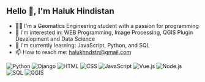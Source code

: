 ## Hello 👋, I'm Haluk Hindistan


- 👨‍💻 I'm a Geomatics Engineering student with a passion for programming
- 👀 I'm interested in: WEB Programming, Image Processing, QGIS Plugin Development and Data Science
- 🌱 I'm currently learning: JavaScript, Python, and SQL 
- 📫 How to reach me: halukhndstn@gmail.com

![Python](https://img.shields.io/badge/-Python-3776AB?style=flat-square&logo=python&logoColor=white)
![Django](https://img.shields.io/badge/-Django-092E20?style=flat-square&logo=django&logoColor=white)
![HTML](https://img.shields.io/badge/-HTML-E34F26?style=flat-square&logo=html5&logoColor=white)
![CSS](https://img.shields.io/badge/-CSS-1572B6?style=flat-square&logo=css3&logoColor=white)
![JavaScript](https://img.shields.io/badge/-JavaScript-F7DF1E?style=flat-square&logo=javascript&logoColor=black)
![Vue.js](https://img.shields.io/badge/-Vue.js-4FC08D?style=flat-square&logo=vue.js&logoColor=white)
![Node.js](https://img.shields.io/badge/-Node.js-339933?style=flat-square&logo=node.js&logoColor=white)
![SQL](https://img.shields.io/badge/-SQL-4479A1?style=flat-square&logo=postgresql&logoColor=white)
![QGIS](https://img.shields.io/badge/-QGIS-3EAA37?style=flat-square&logo=qgis&logoColor=white)
